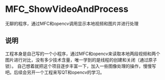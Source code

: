 # MFC_ShowVideoAndProcess
无聊的程序，通过MFC和opencv调用显示本地视频和图片并进行处理

## 说明 
工程本身是自己写的一个小程序，通过MFC和opencv来读取本地两段视频和两个图片进行对比，没有多少技术含量，唯一学到的是线程的创建和关闭（通过原子锁）。 
自己想着就把这个项目逐步丰富一下，加入一些图像处理的操作，慢慢写吧。后续会另开一个工程来写QT和opencv的学习。 
